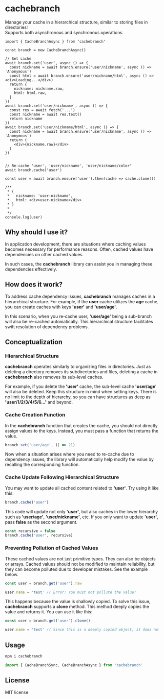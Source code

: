 # cachebranch

Manage your cache in a hierarchical structure, similar to storing files in directories!  
Supports both asynchronous and synchronous operations.

```tsx
import { CacheBranchAsync } from 'cachebranch'

const branch = new CacheBranchAsync()

// Set cache
await branch.set('user', async () => {
  const nickname = await branch.ensure('user/nickname', async () => 'Anonymous')
  const html = await branch.ensure('user/nickname/html', async () => <div>Loading...</div>)
  return {
    nickname: nickname.raw,
    html: html.raw,
  }
})
await branch.set('user/nickname', async () => {
  const res = await fetch('...')
  const nickname = await res.text()
  return nickname
})
await branch.set('user/nickname/html', async () => {
  const nickname = await branch.ensure('user/nickname', async () => 'Anonymous')
  return (
    <div>{nickname.raw}</div>
  )
})


// Re-cache 'user', 'user/nickname', 'user/nickname/color'
await branch.cache('user')

const user = await branch.ensure('user').then(cache => cache.clone())

/**
 * {
 *   nickname: 'user-nickname',
 *   html: <div>user-nickname</div>
 * }
 * 
 */
console.log(user) 
```

## Why should I use it?

In application development, there are situations where caching values becomes necessary for performance reasons. Often, cached values have dependencies on other cached values.

In such cases, the **cachebranch** library can assist you in managing these dependencies effectively.

## How does it work?

To address cache dependency issues, **cachebranch** manages caches in a hierarchical structure. For example, if the **user** cache utilizes the **age** cache, you can create caches with keys **'user'** and **'user/age'**.

In this scenario, when you re-cache user, **'user/age'** being a sub-branch will also be re-cached automatically. This hierarchical structure facilitates swift resolution of dependency problems.

## Conceptualization

### Hierarchical Structure

**cachebranch** operates similarly to organizing files in directories. Just as deleting a directory removes its subdirectories and files, deleting a cache in **cachebranch** also removes its sub-level caches.

For example, if you delete the **'user'** cache, the sub-level cache **'user/age'** will also be deleted. Keep this structure in mind when setting keys. There is no limit to the depth of hierarchy, so you can have structures as deep as **'user/1/2/3/4/5/6...'** and beyond.

### Cache Creation Function

In the **cachebranch** function that creates the cache, you should not directly assign values to the keys. Instead, you must pass a function that returns the value.

```typescript
branch.set('user/age', () => 21)
```

Now when a situation arises where you need to re-cache due to dependency issues, the library will automatically help modify the value by recalling the corresponding function.

### Cache Update Following Hierarchical Structure

You may want to update all cached content related to **'user'**. Try using it like this:

```typescript
branch.cache('user')
```

This code will update not only **'user'**, but also caches in the lower hierarchy such as **'user/age'**, **'user/nickname'**, etc. If you only want to update **'user'**, pass **false** as the second argument.

```typescript
const recursive = false
branch.cache('user', recursive)
```

### Preventing Pollution of Cached Values

These cached values are not just primitive types. They can also be objects or arrays. Cached values should not be modified to maintain reliability, but they can become polluted due to developer mistakes. See the example below.

```typescript
const user = branch.get('user').raw

user.name = 'test' // Error! You must not pollute the value!
```

This happens because the value is shallowly copied. To solve this issue, **cachebranch** supports a **clone** method. This method deeply copies the value and returns it. You can use it like this:

```typescript
const user = branch.get('user').clone()

user.name = 'test' // Since this is a deeply copied object, it does not modify the cached value.
```

## Usage

```bash
npm i cachebranch
```

```typescript
import { CacheBranchSync, CacheBranchAsync } from 'cachebranch'
```

## License

MIT license
